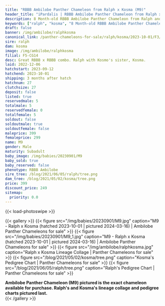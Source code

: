 ```yaml
---
title: "RBBB Ambilobe Panther Chameleon from Ralph x Kosma (M9)"
header_title: "iPardalis | RBBB Ambilobe Panther Chameleon from Ralph x Kosma | M9"
description: 8 Month-old RBBB Ambilobe Panther Chameleon from Ralph and Kosma. Great RBBB x RBBB combo. Ralph with Kosmo's sister, Kosma. True runt of the clutch - PET ONLY. We've included sire and dam dendrograms if available, but you can view our Ralph or Kosma breeder pages for more information.
keywords: ["ralph", "kosma", "8 Month-old RBBB Ambilobe Panther Chameleon", "baby chameleons for sale", "buy panther chameleon", "panther for sale", "ambilobe panther chameleons for sale", "ambilobe panther chameleon for sale"]
draft: false
banner: /img/ambilobe/ralphkosma
canonical_link: /panther-chameleons-for-sale/ralph/kosma/2023-10-01/F3/
sire: ralph
dam: kosma
image: /img/ambilobe/ralphkosma
filial: F5-CG14
desc: Great RBBB x RBBB combo. Ralph with Kosmo's sister, Kosma.
laid: 2022-12-06
hatchstart: 2023-09-12
hatchend: 2023-10-01
shipping: 3 months after hatch
hatchnum: 27
clutchsize: 27
deposit: false
listed: true
reservedmale: 5
totalmale: 5
reservedfemale: 0
totalfemale: 5
soldout: false
soldoutmale: true
soldoutfemale: false
maleprice: 399
femaleprice: 299
name: M9
gender: Male
maturity: Subadult
baby_image: /img/babies/20230901/M9
baby_sold: true
baby_reserved: false
phenotype: RBBB Ambilobe
sire_tree: /blog/2021/06/05/ralph/tree.png
dam_tree: /blog/2021/05/02/kosma/tree.png
price: 399
discount_price: 249
sitemap: 
  priority: 0.0
---
```


{{< load-photoswipe >}}

{{< gallery >}}
  {{< figure src="/img/babies/20230901/M9.jpg" caption="M9 - Ralph x Kosma (hatched 2023-10-01 | pictured 2024-03-16) | Ambilobe Panther Chameleons for sale" >}}
  {{< figure src="/img/babies/20230901/M9_1.jpg" caption="M9 - Ralph x Kosma (hatched 2023-10-01 | pictured 2024-03-16) | Ambilobe Panther Chameleons for sale" >}}
  {{< figure src="/img/ambilobe/ralphkosma.jpg" caption="Ralph x Kosma Lineage Collage | Panther Chameleons for sale" >}}
  {{< figure src="/blog/2021/05/02/kosma/tree.png" caption="Kosma's Pedigree Chart | Panther Chameleons for sale" >}}
  {{< figure src="/blog/2021/06/05/ralph/tree.png" caption="Ralph's Pedigree Chart | Panther Chameleons for sale" >}}
  <figcaption itemprop="description"><strong>Ambilobe Panther Chameleon (M9) pictured is the exact chameleon available for purchase. Ralph's and Kosma's lineage collage and pedigree charts pictured last.</strong></figcaption>
{{< /gallery >}}
